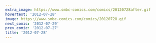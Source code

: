 ```yaml
---
extra_image: https://www.smbc-comics.com/comics/20120728after.gif
hovertext: '2012-07-28'
image: https://www.smbc-comics.com/comics/20120728.gif
next_comic: '2012-07-29'
prev_comic: '2012-07-27'
title: '2012-07-28'
---
```


